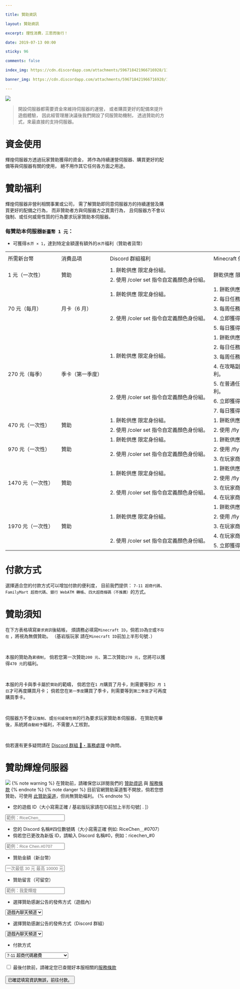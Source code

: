 ```yaml
---

title: 贊助資訊

layout: 贊助資訊

excerpt: 理性消費，三思而後行！

date: 2019-07-13 00:00

sticky: 96

comments: false

index_img: https://cdn.discordapp.com/attachments/596718421966716928/1101778576384196628/AddText_04-29-03.54.31.png

banner_img: https://cdn.discordapp.com/attachments/596718421966716928/1101778576384196628/AddText_04-29-03.54.31.png

---
```


![](https://media.discordapp.net/attachments/596718421966716928/971190210928992267/AddText_05-04-06.36.35.png)

> 開設伺服器都需要資金來維持伺服器的運營，
> 或者購買更好的配備來提升遊戲體驗，
> 因此經管理層決議後我們開設了伺服贊助機制，
> 透過贊助的方式，來最直接的支持伺服器。 



# 資金使用 

輝煌伺服器方透過玩家贊助獲得的資金，
將作為持續運營伺服器、購買更好的配備等與伺服器有關的使用，
絕不用作其它任何各方面之用途。

# 贊助福利 

輝煌伺服器非營利相關事業或公司，
需了解贊助即同意伺服器方的持續運營及購買更好的配備之行為，
而非贊助者方與伺服器方之買賣行為，
且伺服器方不會以強制、或任何威脅性質的行為要求玩家贊助本伺服器。

### 每贊助本伺服器` 新臺幣 1 元 `：
- 可獲得` 水芥 × 1 `，達到特定金額還有額外的` 水芥 `福利（贊助者貨幣）

<table border="0" cellpadding="0" cellspacing="0" width="1177" style="border-collapse: 
 collapse;table-layout:fixed;width:882pt">
 <colgroup><col width="162" style="mso-width-source:userset;width:121.5pt">
 <col width="147" style="mso-width-source:userset;width:110.25pt">
 <col width="333" style="mso-width-source:userset;width:249.75pt">
 <col width="319" style="mso-width-source:userset;width:239.25pt">
 <col width="216" style="mso-width-source:userset;width:162pt">
 </colgroup><tbody><tr height="42" style="mso-height-source:userset;height:32pt" id="r0">
<td height="42" class="x64" width="162" style="height:32pt;width:121.5pt;">所需新台幣</td>
<td class="x64" width="147" style="width:110.25pt;">消費品項</td>
<td class="x65" width="333" style="width:249.75pt;"><font class="font3">Discord </font><font class="font2">群組福利</font></td>
<td class="x65" width="319" style="width:239.25pt;"><font class="font3">Minecraft </font><font class="font2">伺服器福利</font></td>
<td class="x65" width="216" style="width:162pt;"><font class="font3">Minecraft </font><font class="font2">水芥福利</font></td>
 </tr>
 <tr height="25" style="mso-height-source:userset;height:19pt" id="r1">
<td rowspan="2" height="46" class="x65" style="height:35pt;"><font class="font3">1 </font><font class="font2">元（一次性）</font></td>
<td rowspan="2" height="46" class="x64" style="height:35pt;">贊助</td>
<td class="x65"><font class="font3">1.&nbsp;</font><font class="font2">餅乾供應</font><font class="font3">&nbsp;</font><font class="font2">限定身份組。</font></td>
<td rowspan="2" height="46" class="x64" style="height:35pt;"><font class="font2">餅乾供應</font><font class="font3">&nbsp;</font><font class="font2">限定稱號。</font></td>
<td rowspan="2" height="46" class="x64" style="height:35pt;"><font class="font2">每次購買</font><font class="font3">&nbsp;1&nbsp;</font><font class="font2">個。</font></td>
 </tr>
 <tr height="21" style="mso-height-source:userset;height:16pt" id="r2">
<td class="x65"><font class="font3">2. </font><font class="font2">使用</font><font class="font3">&nbsp;/coler set&nbsp;</font><font class="font2">指令自定義顏色身份組。</font></td>
 </tr>
 <tr height="23" style="mso-height-source:userset;height:17.25pt" id="r3">
<td rowspan="5" height="115" class="x65" style="height:86.25pt;"><font class="font3">70 </font><font class="font2">元（每月）</font></td>
<td rowspan="5" height="115" class="x64" style="height:86.25pt;"><font class="font2">月卡（</font><font class="font3">6 </font><font class="font2">月）</font></td>
<td rowspan="2" height="46" class="x65" style="height:34.5pt;"><font class="font3">1.&nbsp;</font><font class="font2">餅乾供應</font><font class="font3">&nbsp;</font><font class="font2">限定身份組。</font></td>
<td class="x65"><font class="font3">1.&nbsp;</font><font class="font2">餅乾供應</font><font class="font3">&nbsp;</font><font class="font2">限定稱號。</font></td>
<td rowspan="3" height="69" class="x65" style="height:51.75pt;"><font class="font3">1. </font><font class="font2">每次購買</font><font class="font3">&nbsp;100&nbsp;</font><font class="font2">個。</font></td>
 </tr>
 <tr height="23" style="mso-height-source:userset;height:17.25pt" id="r4">
<td class="x65"><font class="font3">2. </font><font class="font2">每日任務數量增加</font><font class="font3">&nbsp;5&nbsp;→&nbsp;7&nbsp;</font><font class="font2">個。</font></td>
 </tr>
 <tr height="23" style="mso-height-source:userset;height:17.25pt" id="r5">
<td rowspan="3" height="69" class="x65" style="height:51.75pt;"><font class="font3">2. </font><font class="font2">使用</font><font class="font3">&nbsp;/coler set&nbsp;</font><font class="font2">指令自定義顏色身份組。</font></td>
<td class="x65"><font class="font3">3. </font><font class="font2">每周任務數量增加</font><font class="font3">&nbsp;3&nbsp;→&nbsp;5&nbsp;</font><font class="font2">個。</font></td>
 </tr>
 <tr height="23" style="mso-height-source:userset;height:17.25pt" id="r6">
<td class="x65"><font class="font3">4. </font><font class="font2">立即獲得</font><font class="font3"> 5 </font><font class="font2">個</font><font class="font3">&nbsp;</font><font class="font2">淨化劑</font></td>
<td rowspan="2" height="46" class="x65" style="height:34.5pt;"><font class="font3">2. </font><font class="font2">每日登入</font><font class="font3">&nbsp;10&nbsp;</font><font class="font2">個。</font></td>
 </tr>
 <tr height="23" style="mso-height-source:userset;height:17.25pt" id="r7">
<td class="x65"><font class="font3">5. </font><font class="font2">每日獲得</font><font class="font3"> 1 </font><font class="font2">個</font><font class="font3">&nbsp;</font><font class="font2">淨化劑。</font></td>
 </tr>
 <tr height="23" style="mso-height-source:userset;height:17.25pt" id="r8">
<td rowspan="7" height="161" class="x65" style="height:120.75pt;"><font class="font3">270 </font><font class="font2">元（每季）</font></td>
<td rowspan="7" height="161" class="x64" style="height:120.75pt;">季卡（第一季度）</td>
<td rowspan="4" height="92" class="x65" style="height:69pt;"><font class="font3">1.&nbsp;</font><font class="font2">餅乾供應</font><font class="font3">&nbsp;</font><font class="font2">限定身份組。</font></td>
<td class="x65"><font class="font3">1.&nbsp;</font><font class="font2">餅乾供應</font><font class="font3">&nbsp;</font><font class="font2">限定稱號。</font></td>
<td rowspan="4" height="92" class="x65" style="height:69pt;"><font class="font3">1. </font><font class="font2">每次購買</font><font class="font3">&nbsp;300&nbsp;</font><font class="font2">個。</font></td>
 </tr>
 <tr height="23" style="mso-height-source:userset;height:17.25pt" id="r9">
<td class="x65"><font class="font3">2. </font><font class="font2">每日任務數量增加</font><font class="font3">&nbsp;5&nbsp;→&nbsp;9&nbsp;</font><font class="font2">個。</font></td>
 </tr>
 <tr height="23" style="mso-height-source:userset;height:17.25pt" id="r10">
<td class="x65"><font class="font3">3. </font><font class="font2">每周任務數量增加</font><font class="font3">&nbsp;3&nbsp;→&nbsp;8&nbsp;</font><font class="font2">個。</font></td>
 </tr>
 <tr height="23" style="mso-height-source:userset;height:17.25pt" id="r11">
<td class="x65"><font class="font3">4. </font><font class="font2">在攻略副本中可額外獲取</font><font class="font3">&nbsp;15 %&nbsp;</font><font class="font2">的獲利。</font></td>
 </tr>
 <tr height="23" style="mso-height-source:userset;height:17.25pt" id="r12">
<td rowspan="3" height="69" class="x65" style="height:51.75pt;"><font class="font3">2. </font><font class="font2">使用</font><font class="font3">&nbsp;/coler set&nbsp;</font><font class="font2">指令自定義顏色身份組。</font></td>
<td class="x65"><font class="font3">5. </font><font class="font2">在普通任務中可獲取額外</font><font class="font3">&nbsp;15%&nbsp;</font><font class="font2">的獲利。</font></td>
<td rowspan="3" height="69" class="x65" style="height:51.75pt;"><font class="font3">2. </font><font class="font2">每日登入</font><font class="font3">&nbsp;15&nbsp;</font><font class="font2">個。</font></td>
 </tr>
 <tr height="23" style="mso-height-source:userset;height:17.25pt" id="r13">
<td class="x65"><font class="font3">6. </font><font class="font2">立即獲得</font><font class="font3"> 15 </font><font class="font2">個</font><font class="font3">&nbsp;</font><font class="font2">淨化劑</font></td>
 </tr>
 <tr height="23" style="mso-height-source:userset;height:17.25pt" id="r14">
<td class="x65"><font class="font3">7. </font><font class="font2">每日獲得</font><font class="font3"> 5 </font><font class="font2">個</font><font class="font3">&nbsp;</font><font class="font2">淨化劑。</font></td>
 </tr>
 <tr height="23" style="mso-height-source:userset;height:17.25pt" id="r15">
<td rowspan="2" height="46" class="x65" style="height:34.5pt;"><font class="font3">470 </font><font class="font2">元（一次性）</font></td>
<td rowspan="2" height="46" class="x64" style="height:34.5pt;">贊助</td>
<td class="x69"><font class="font3">1.&nbsp;</font><font class="font2">餅乾供應</font><font class="font3">&nbsp;</font><font class="font2">限定身份組。</font></td>
<td class="x69"><font class="font3">1.&nbsp;</font><font class="font2">餅乾供應</font><font class="font3">&nbsp;</font><font class="font2">限定稱號。</font></td>
<td rowspan="2" height="46" class="x64" style="height:34.5pt;"><font class="font2">每次購買</font><font class="font3">&nbsp;500&nbsp;</font><font class="font2">個。</font></td>
 </tr>
 <tr height="23" style="mso-height-source:userset;height:17.25pt" id="r16">
<td class="x69"><font class="font3">2. </font><font class="font2">使用</font><font class="font3">&nbsp;/coler set&nbsp;</font><font class="font2">指令自定義顏色身份組。</font></td>
<td class="x69"><font class="font3">2. </font><font class="font2">使用</font><font class="font3">&nbsp;/fly&nbsp;</font><font class="font2">的權限。</font></td>
 </tr>
 <tr height="23" style="mso-height-source:userset;height:17.25pt" id="r17">
<td rowspan="3" height="69" class="x65" style="height:51.75pt;"><font class="font3">970 </font><font class="font2">元（一次性）</font></td>
<td rowspan="3" height="69" class="x64" style="height:51.75pt;">贊助</td>
<td class="x69"><font class="font3">1.&nbsp;</font><font class="font2">餅乾供應</font><font class="font3">&nbsp;</font><font class="font2">限定身份組。</font></td>
<td class="x69"><font class="font3">1.&nbsp;</font><font class="font2">餅乾供應</font><font class="font3">&nbsp;</font><font class="font2">限定稱號。</font></td>
<td rowspan="3" height="69" class="x64" style="height:51.75pt;"><font class="font2">每次購買</font><font class="font3">&nbsp;1000&nbsp;</font><font class="font2">個。</font></td>
 </tr>
 <tr height="23" style="mso-height-source:userset;height:17.25pt" id="r18">
<td rowspan="2" height="46" class="x65" style="height:34.5pt;"><font class="font3">2. </font><font class="font2">使用</font><font class="font3">&nbsp;/coler set&nbsp;</font><font class="font2">指令自定義顏色身份組。</font></td>
<td class="x69"><font class="font3">2. </font><font class="font2">使用</font><font class="font3">&nbsp;/fly&nbsp;</font><font class="font2">的權限。</font></td>
 </tr>
 <tr height="23" style="mso-height-source:userset;height:17.25pt" id="r19">
<td class="x69"><font class="font3">3. </font><font class="font2">在玩家商店中隱藏商品上架者的名稱。</font></td>
 </tr>
 <tr height="23" style="mso-height-source:userset;height:17.25pt" id="r20">
<td rowspan="4" height="92" class="x65" style="height:69pt;"><font class="font3">1470 </font><font class="font2">元（一次性）</font></td>
<td rowspan="4" height="92" class="x64" style="height:69pt;">贊助</td>
<td rowspan="2" height="46" class="x65" style="height:34.5pt;"><font class="font3">1.&nbsp;</font><font class="font2">餅乾供應</font><font class="font3">&nbsp;</font><font class="font2">限定身份組。</font></td>
<td class="x69"><font class="font3">1.&nbsp;</font><font class="font2">餅乾供應</font><font class="font3">&nbsp;</font><font class="font2">限定稱號。</font></td>
<td rowspan="4" height="92" class="x64" style="height:69pt;"><font class="font2">每次購買</font><font class="font3">&nbsp;1500&nbsp;</font><font class="font2">個。</font></td>
 </tr>
 <tr height="23" style="mso-height-source:userset;height:17.25pt" id="r21">
<td class="x69"><font class="font3">2. </font><font class="font2">使用</font><font class="font3">&nbsp;/fly&nbsp;</font><font class="font2">的權限。</font></td>
 </tr>
 <tr height="23" style="mso-height-source:userset;height:17.25pt" id="r22">
<td rowspan="2" height="46" class="x65" style="height:34.5pt;"><font class="font3">2. </font><font class="font2">使用</font><font class="font3">&nbsp;/coler set&nbsp;</font><font class="font2">指令自定義顏色身份組。</font></td>
<td class="x69"><font class="font3">3. </font><font class="font2">在玩家商店中隱藏商品上架者的名稱。</font></td>
 </tr>
 <tr height="23" style="mso-height-source:userset;height:17.25pt" id="r23">
<td class="x69"><font class="font3">4. </font><font class="font2">在玩家商店中設置上架商品永不到期。</font></td>
 </tr>
 <tr height="23" style="mso-height-source:userset;height:17.25pt" id="r24">
<td rowspan="5" height="115" class="x65" style="height:86.25pt;"><font class="font3">1970 </font><font class="font2">元（一次性）</font></td>
<td rowspan="5" height="115" class="x64" style="height:86.25pt;">贊助</td>
<td rowspan="3" height="69" class="x65" style="height:51.75pt;"><font class="font3">1.&nbsp;</font><font class="font2">餅乾供應</font><font class="font3">&nbsp;</font><font class="font2">限定身份組。</font></td>
<td class="x69"><font class="font3">1.&nbsp;</font><font class="font2">餅乾供應</font><font class="font3">&nbsp;</font><font class="font2">限定稱號。</font></td>
<td rowspan="5" height="115" class="x64" style="height:86.25pt;"><font class="font2">每次購買</font><font class="font3">&nbsp;2000&nbsp;</font><font class="font2">個。</font></td>
 </tr>
 <tr height="23" style="mso-height-source:userset;height:17.25pt" id="r25">
<td class="x69"><font class="font3">2. </font><font class="font2">使用</font><font class="font3">&nbsp;/fly&nbsp;</font><font class="font2">的權限。</font></td>
 </tr>
 <tr height="23" style="mso-height-source:userset;height:17.25pt" id="r26">
<td class="x69"><font class="font3">3. </font><font class="font2">在玩家商店中隱藏商品上架者的名稱。</font></td>
 </tr>
 <tr height="23" style="mso-height-source:userset;height:17.25pt" id="r27">
<td rowspan="2" height="46" class="x65" style="height:34.5pt;"><font class="font3">2. </font><font class="font2">使用</font><font class="font3">&nbsp;/coler set&nbsp;</font><font class="font2">指令自定義顏色身份組。</font></td>
<td class="x69"><font class="font3">4. </font><font class="font2">在玩家商店中設置上架商品永不到期。</font></td>
 </tr>
 <tr height="23" style="mso-height-source:userset;height:17.25pt" id="r28">
<td class="x69"><font class="font3">5. </font><font class="font2">立即獲得</font><font class="font3"> 50 </font><font class="font2">個</font><font class="font3">&nbsp;</font><font class="font2">淨化劑</font></td>
 </tr>
</tbody></table>

# 付款方式 

選擇適合您的付款方式可以增加付款的便利度，
目前我們提供：
` 7-11 超商代碼 `、` FamilyMart 超商代碼 `、` 銀行 WebATM 轉帳 `、` 四大超商條碼（不推薦） `的方式。

# 贊助須知 

在下方表格填寫` 要求資訊 `後結帳，
煩請務必填寫` Minecraft ID `，倘若` ID `為` 空 `或` 不存在 ` ，將視為無償贊助。
（基岩版玩家 請在` Minecraft ID `前加上半形句號` . `）

<br />

本服的贊助為` 累積制 `，
倘若您第一次贊助` 200 元 `、第二次贊助` 270 元 `，您將可以獲得` 470 元 `的福利。

<br />

本服的月卡與季卡屬於` 贊助 `的範疇，
倘若您在` 1 月 `購買了月卡，則需要等到` 2 月 1 日 `才可再度購買月卡；
倘若您在` 第一季度 `購買了季卡，則需要等到` 第二季度 `才可再度購買季卡。

<br />

伺服器方不會以` 強制 `、或` 任何威脅性質 `的行為要求玩家贊助本伺服器，
在贊助完畢後，系統將` 自動給予 `福利，不需要人工核對。

<br />

倘若還有更多疑問請在 [Discord 群組 💼・事務處理](https://discord.com/invite/5MHGpAFGEN) 中詢問。

# 贊助輝煌伺服器 

<form name="donation" onsubmit="return false;">

![](https://cdn.discordapp.com/attachments/596718421966716928/995552584297353306/AddText_07-10-12.50.04.jpg)
{% note warning %}
在贊助前，請確保您以詳閱我們的 [贊助資訊](https://www.brilliantw.net/贊助資訊) 與 [服務條款](https://www.brilliantw.net/服務條款)
{% endnote %}
{% note danger %}
目前官網贊助渠道暫不開放，倘若您想贊助，可使用 [此贊助渠道](https://ssl.smse.com.tw/pay/pay_a_utf.asp?Rvg2c=1&Dcvc=14119)，但尚無贊助福利。
{% endnote %}

<div class="row justify-content-start">

- 您的遊戲 ID（大小寫需正確 / 基岩版玩家請在ID前加上半形句號[ . ]）
<div class="col-6">
<input class="form-control bg-dark" id="minecraftName" name="name" type="text" placeholder="範例：RiceChen_" onfocusout="checkMinecraftNameWithProxy()" required>
  <div id="preserve-minecraft-name"></div>
</div>


- 您的 Discord 名稱#四位數號碼（大小寫需正確 例如: RiceChen＿#0707）
- 倘若您已更改為新版 ID，請輸入 Discord 名稱#0，例如：ricechen_#0
<div class="col-6">
<input class="form-control bg-dark" id="discordTag" name="discordTag" type="text" placeholder="範例：Rice Chen.#0707" onfocusout="checkDiscordTagWithProxy()" required>
  <div id="preserve-discord-tag"></div>
</div>


- 贊助金額（新台幣）
<div class="col-6">
<input class="form-control bg-dark" id="donate-amount" name="donateAmount" type="text" placeholder="一次最低 30 元 最高 10000 元" onfocusout="checkAmount()" min="30" max="10000" required>
  <div id="preserve-amount"></div>
</div>


- 贊助留言（可留空）
<div class="col-6">
<input class="form-control bg-dark" id="comment" name="comment" type="text" placeholder="範例：我愛輝煌">
</div>


- 選擇贊助感謝公告的發佈方式（遊戲內）
<div class="col-6">
<select class="form-control bg-dark" name="publishWayMinecraft" aria-label="publish-way">
  <option value="0" selected>遊戲內聊天頻道</option>
  <option value="3">不發佈</option>
</select>
  </div>

- 選擇贊助感謝公告的發佈方式（Discord 群組）
<div class="col-6">
<select class="form-control bg-dark" name="publishWayDiscord" aria-label="publish-way-discord">
  <option value="0" selected>遊戲內聊天頻道</option>
  <option value="1">不發佈</option>
</select>
  </div>


- 付款方式 
<div class="col-6">
<select class="form-control bg-dark" name="paymentMethod" aria-label="payment-method">
  <option value="4" selected>7-11 超商代碼繳費</option>
  <option value="6">全家 超商代碼繳費</option>
  <option value="2">銀行 WebATM 轉帳</option>
  <option value="3">四大超商條碼繳費（不推薦）</option>
</select>
</div>
</div>
  
<br />

<input type="checkbox" id="check-tos">
<label for="check-tos" class="form-check-label">最後付款前，請確定您已查閱好本服相關的<a href="https://www.brilliantw.net/服務條款">服務條款</a></label>
<div id="preserve-checkbox-status" style="color: red;"></div>
  
<br />
<button class="btn btn-primary" id="submit">已確認填寫資訊無誤，前往付款。</button>
  
</form>

<script defer>
// [訊] 求您別看這邊的源代碼, 拜託了 >_<

var checkMinecraftNameWithProxy = () => {};
var checkDiscordTagWithProxy = () => {};
var checkAmount = () => {};
var formSubmit = () => false;
var clickboxVerify = () => {};

let minecraftAccountStatus = false;
let discordAccountStatus = false;

window.onload = function() {
  checkMinecraftNameWithProxy = () => {
      let name = $('#minecraftName').val();
      if (name.length > 2 && name.length < 23) {
           fetch('https://api.brilliantw.net/api/v1/proxy', { 
                method: 'POST', 
                headers: { 
                    'Content-Type': 'application/x-www-form-urlencoded'
                },
                body: 'name=' + encodeURIComponent(name)
           })
           .then(res => res.json())
           .then(data => {
               if (data.data?.userExists) {
                    $('#preserve-minecraft-name').text('此「遊戲ID」存在，請放心填寫其他欄位。');
                    if ($('#minecraftName').hasClass('border-danger')) $('#minecraftName').removeClass('border-danger');
                    if ($('#minecraftName').hasClass('border-success')) return;
                    $('#minecraftName').addClass('border-success');
                    $('#preserve-minecraft-name').attr('style', 'color: green');
                    minecraftAccountStatus = true;
               } else {
                    $('#preserve-minecraft-name').text('你似乎沒有進入過輝煌伺服器，請加入過至少一次再填寫此欄位，也有可能是你「遊戲ID」寫錯了。');
                    if ($('#minecraftName').hasClass('border-success')) $('#minecraftName').removeClass('border-success');
                    if ($('#minecraftName').hasClass('border-danger')) return;
                    $('#minecraftName').addClass('border-danger');
                    $('#preserve-minecraft-name').attr('style', 'color: red');
                    minecraftAccountStatus = false;
               }
           })
           .catch(() => {});
      } else if (name.length === 0) {
           if ($('#preserve-minecraft-name').text().length) $('#preserve-minecraft-name').text('');
           if ($('#minecraftName').hasClass('border-success')) $('#minecraftName').removeClass('border-success');
           if ($('#minecraftName').hasClass('border-danger')) $('#minecraftName').removeClass('border-danger');
           if ($('#preserve-minecraft-name').attr('style')) $('#preserve-minecraft-name').removeAttr('style');
           minecraftAccountStatus = false;
      }
  }

  checkDiscordTagWithProxy = () => {
      let name = $('#discordTag').val();
      if (name.length > 6 && name.length < 41) {
           fetch('https://api.brilliantw.net/api/v1/proxy', { 
                method: 'POST', 
                headers: { 
                    'Content-Type': 'application/x-www-form-urlencoded'
                },
                body: 'discordTag=' + encodeURIComponent(name)
           })
           .then(res => res.json())
           .then(data => {
               if (data.data?.userExists) {
                    $('#preserve-discord-tag').text('此「Discord 名稱#四位數號碼」存在，請放心填寫其他欄位。');
                    if ($('#discordTag').hasClass('border-danger')) $('#discordTag').removeClass('border-danger');
                    if ($('#discordTag').hasClass('border-success')) return;
                    $('#discordTag').addClass('border-success');
                    $('#preserve-discord-tag').attr('style', 'color: green');
                    discordAccountStatus = true;
               } else {
                    $('#preserve-discord-tag').text('你似乎沒有進入過輝煌 Discord 群組，請加入後再填寫此欄位，也有可能是你「Discord 名稱#四位數號碼」寫錯了。');
                    if ($('#discordTag').hasClass('border-success')) $('#discordTag').removeClass('border-success');
                    if ($('#discordTag').hasClass('border-danger')) return;
                    $('#discordTag').addClass('border-danger');
                    $('#preserve-discord-tag').attr('style', 'color: red');
                    discordAccountStatus = false;
               }
           })
           .catch(() => {});
      } else if (name.length === 0) {
           if ($('#preserve-discord-tag').text().length) $('#preserve-discord-name').text('');
           if ($('#discordTag').hasClass('border-success')) $('#discordTag').removeClass('border-success');
           if ($('#discordTag').hasClass('border-danger')) $('#discordTag').removeClass('border-danger');
           if ($('#preserve-discord-tag').attr('style')) $('#preserve-discord-name').removeAttr('style');
           discordAccountStatus = false;
      }
  }
  
  checkAmount = () => {
      let amount = $('#donate-amount').val();
      if (amount.length > 0) {
          let amountInNum = Number(amount);
               if (amountInNum >= 30 && amountInNum <= 10000) {
                    $('#preserve-amount').text('此「金額」的範圍在 30 ~ 10000 之間，請放心填寫其他欄位。');
                    if ($('#donate-amount').hasClass('border-danger')) $('#donate-amount').removeClass('border-danger');
                    if ($('#donate-amount').hasClass('border-success')) return;
                    $('#donate-amount').addClass('border-success');
                    $('#preserve-amount').attr('style', 'color: green');
               } else {
                    $('#preserve-amount').text('此「金額」的範圍不在 30 ~ 10000 之間，請確認填寫金額是否過少或過多。');
                    if ($('#donate-amount').hasClass('border-success')) $('#donate-amount').removeClass('border-success');
                    if ($('#donate-amount').hasClass('border-danger')) return;
                    $('#donate-amount').addClass('border-danger');
                    $('#preserve-amount').attr('style', 'color: red');
               }
      } else {
           if ($('#preserve-amount').text().length) $('#preserve-amount').text('');
           if ($('#donate-amount').hasClass('border-success')) $('#donate-amount').removeClass('border-success');
           if ($('#donate-amount').hasClass('border-danger')) $('#donate-amount').removeClass('border-danger');
           if ($('#preserve-amount').attr('style')) $('#preserve-amount').removeAttr('style');
      }
  }
  formSubmit = () => {
      if (!document.getElementById("check-tos").checked) {
          $('#preserve-checkbox-status').text('倘若想要進行贊助，您必須同意服務條款之規定。');
          return false;
      }

      if (!minecraftAccountStatus || !$('#minecraftName').val().length) {
          alert('請填寫有效的 Minecraft ID');
          return false;
      }

      if (!discordAccountStatus || !$('#discordTag').val().length) {
          alert('您必須要填寫有效的 Discord Tag');
          return false;
      }
      fetch('https://api.brilliantw.net/api/v1/proxy', {
          method: 'POST',
          headers: {
              'Content-Type': 'application/x-www-form-urlencoded'
          },
          body: $('form').serialize()
      })
      .then(res => res.json())
      .then(data => {
          if (data.status) {
              alert(`訂單資訊生成成功！以下是您的訂單資訊：\n${data.message}`);
          } else {
              alert(`請至輝煌伺服器 Discord 群組回報錯誤代碼 ${data.message}，倘若造成您的不便敬請見諒。`);
          }
      })
      .catch(() => alert("發生錯誤，請檢查網路連線，或者稍等 5 至 10 分鐘後重試操作，倘若造成您的不便敬請見諒。"));
      return false;
  }
  
  clickboxVerify = () => {
      if (document.getElementById("check-tos").checked) $('#preserve-checkbox-status').text('');
  }
  
  document.getElementById("submit").addEventListener("click", formSubmit, false);
  document.getElementById("check-tos").addEventListener("click", clickboxVerify, false);
}
</script>
